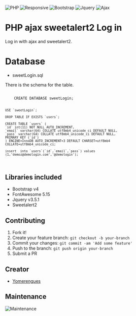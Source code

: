 ![PHP](https://img.shields.io/badge/php-8-brightgreen)
![Responsive](https://img.shields.io/badge/Responsive-Yes-ff69b4)
![Bootstrap](https://img.shields.io/badge/bootstrap-4.5-blue)
![Jquery](https://img.shields.io/badge/jquery-3.5.1-orange)
![Ajax](https://img.shields.io/badge/jquery-ajax-red)
# PHP ajax sweetalert2 Log in
Log in with ajax and sweetalert2.

# Database 
* sweetLogin.sql

There is the schema for the table.

<code>
    CREATE DATABASE sweetLogin;

    USE `sweetLogin`;

    DROP TABLE IF EXISTS `users`;

    CREATE TABLE `users` (
    `id` int(11) NOT NULL AUTO_INCREMENT,
    `email` varchar(64) COLLATE utf8mb4_unicode_ci DEFAULT NULL,
    `pass` varchar(64) COLLATE utf8mb4_unicode_ci DEFAULT NULL,
    PRIMARY KEY (`id`)
    ) ENGINE=InnoDB AUTO_INCREMENT=3 DEFAULT CHARSET=utf8mb4 COLLATE=utf8mb4_unicode_ci;

    insert  into `users`(`id`,`email`,`pass`) values 
    (1,'demoz@demologin.com','@demologin');
</code>

## Libraries included
* Bootstrap v4
* FontAwesome 5.15
* Jquery v3.5.1
* Sweetalert2

## Contributing

1. Fork it!
2. Create your feature branch: `git checkout -b your-branch`
3. Commit your changes: `git commit -am 'Add some feature'`
4. Push to the branch: `git push origin your-branch`
5. Submit a PR

## Creator
* <a href="https://github.com/adhirsaurio">Yomerengues</a>

## Maintenance
![Maintenance](https://img.shields.io/badge/Maintenance-Yes-brightgreen)